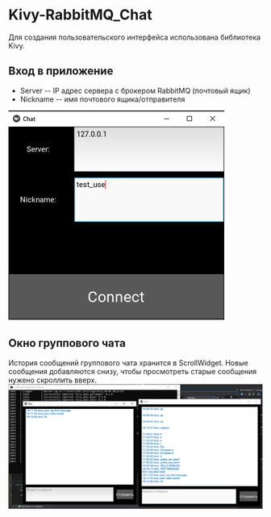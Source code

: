 # Kivy-RabbitMQ_Chat
Для создания пользовательского интерфейса использована библиотека Kivy.
## Вход в приложение
  - Server -- IP адрес сервера с брокером RabbitMQ (почтовый ящик)
  - Nickname -- имя почтового ящика/отправителя 
  
![alt text](Screenshots/login2.png "Окно входа")

## Окно группового чата
История сообщений группового чата хранится в ScrollWidget. Новые сообщения добавляются снизу, чтобы просмотреть старые сообщения нужено скроллить вверх.
![alt text](Screenshots/Test_chat.png "Окно группового чата")
